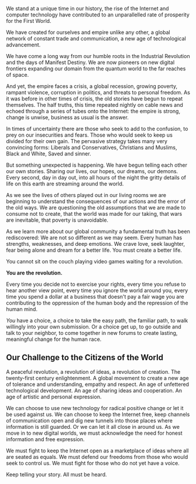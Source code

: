 We stand at a unique time in our history, the rise of the Internet and computer technology have contributed to an unparallelled rate of prosperity for the First World. 

We have created for ourselves and empire unlike any other, a global network of constant trade and communication, a new age of technological advancement. 

We have come a long way from our humble roots in the Industrial Revolution and the days of Manifest Destiny. We are now pioneers on new digital frontiers expanding our domain from the quantum world to the far reaches of space.

And yet, the empire faces a crisis, a global recession, growing poverty, rampant violence, corruption in politics, and threats to personal freedom. As it was before in other times of crisis, the old stories have begun to repeat themselves. The half truths, this time repeated nightly on cable news and echoed through a series of tubes onto the Internet: the empire is strong, change is unwise, business as usual is the answer. 

In times of uncertainty there are those who seek to add to the confusion, to prey on our insecurities and fears. Those who would seek to keep us divided for their own gain. The pervasive strategy takes many very convincing forms: Liberals and Conservatives, Christians and Muslims, Black and White, Saved and sinner.

But something unexpected is happening. We have begun telling each other our own stories. Sharing our lives, our hopes, our dreams, our demons. Every second, day in day out, into all hours of the night the gritty details of life on this earth are streaming around the world. 

As we see the lives of others played out in our living rooms we are beginning to understand the consequences of our actions and the error of the old ways. We are questioning the old assumptions that we are made to consume not to create, that the world was made for our taking, that wars are inevitable, that poverty is unavoidable. 

As we learn more about our global community a fundamental truth has been rediscovered: We are not so different as we may seem. Every human has strengths, weaknesses, and deep emotions. We crave love, seek  laughter, fear being alone and dream for a better life. You must create a better life.

You cannot sit on the couch playing video games waiting for a revolution. 

**You are the revolution.**

Every time you decide not to exercise your rights, every time you refuse to hear another view point, every time you ignore the world around you, every time you spend a dollar at a business that doesn't pay a fair wage you are contributing to the oppression of the human body and the repression of the human mind. 

_You_ have a choice, a choice to take the easy path, the familiar path, to walk willingly into your own submission. Or a choice get up, to go outside and talk to your neighbor, to come together in new forums to create lasting, meaningful change for the human race.

## Our Challenge to the Citizens of the World

A peaceful revolution, a revolution of ideas, a revolution of creation. The twenty-first century enlightenment. A global movement to create a new age of tolerance and understanding, empathy and respect. An age of unfettered technological development. An age of sharing ideas and cooperation. An age of artistic and personal expression. 

We can choose to use new technology for radical positive change or let it be used against us. We can choose to keep the Internet free, keep channels of communication open and dig new tunnels into those places where information is still guarded. Or we can let it all close in around us. As we move in to new digital worlds, we must acknowledge the need for honest information and free expression. 

We must fight to keep the Internet open as a marketplace of ideas where all are seated as equals. We must defend our freedoms from those who would seek to control us. We must fight for those who do not yet have a voice. 

Keep telling your story. All must be heard.